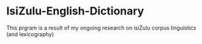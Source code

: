 # IsiZulu-English-Dictionary
This prgram is a result of my ongoing research on isiZulu corpus linguistics (and lexicography)

